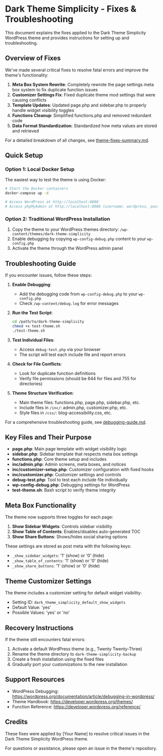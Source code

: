 # Dark Theme Simplicity - Fixes & Troubleshooting

This document explains the fixes applied to the Dark Theme Simplicity WordPress theme and provides instructions for setting up and troubleshooting.

## Overview of Fixes

We've made several critical fixes to resolve fatal errors and improve the theme's functionality:

1. **Meta Box System Rewrite**: Completely rewrote the page settings meta box system to fix duplicate function issues
2. **Customizer Settings Fix**: Fixed duplicate theme mod settings that were causing conflicts
3. **Template Updates**: Updated page.php and sidebar.php to properly handle widget visibility toggles
4. **Functions Cleanup**: Simplified functions.php and removed redundant code
5. **Data Format Standardization**: Standardized how meta values are stored and retrieved

For a detailed breakdown of all changes, see [theme-fixes-summary.md](theme-fixes-summary.md).

## Quick Setup

### Option 1: Local Docker Setup

The easiest way to test the theme is using Docker:

```bash
# Start the Docker containers
docker-compose up -d

# Access WordPress at http://localhost:8000
# Access phpMyAdmin at http://localhost:8080 (username: wordpress, password: wordpress)
```

### Option 2: Traditional WordPress Installation

1. Copy the theme to your WordPress themes directory: `/wp-content/themes/dark-theme-simplicity`
2. Enable debugging by copying `wp-config-debug.php` content to your `wp-config.php`
3. Activate the theme through the WordPress admin panel

## Troubleshooting Guide

If you encounter issues, follow these steps:

1. **Enable Debugging**: 
   - Add the debugging code from `wp-config-debug.php` to your `wp-config.php`
   - Check `/wp-content/debug.log` for error messages

2. **Run the Test Script**:
   ```bash
   cd /path/to/dark-theme-simplicity
   chmod +x test-theme.sh
   ./test-theme.sh
   ```

3. **Test Individual Files**:
   - Access `debug-test.php` via your browser
   - The script will test each include file and report errors

4. **Check for File Conflicts**:
   - Look for duplicate function definitions
   - Verify file permissions (should be 644 for files and 755 for directories)

5. **Theme Structure Verification**:
   - Main theme files: functions.php, page.php, sidebar.php, etc.
   - Include files in `/inc/`: admin.php, customizer.php, etc.
   - Style files in `/css/`: blog-accessibility.css, etc.

For a comprehensive troubleshooting guide, see [debugging-guide.md](debugging-guide.md).

## Key Files and Their Purpose

- **page.php**: Main page template with widget visibility logic
- **sidebar.php**: Sidebar template that respects meta box settings
- **functions.php**: Core theme setup and includes
- **inc/admin.php**: Admin screens, meta boxes, and notices
- **inc/customizer-setup.php**: Customizer configuration with fixed hooks
- **inc/customizer.php**: Customizer settings and controls
- **debug-test.php**: Tool to test each include file individually
- **wp-config-debug.php**: Debugging settings for WordPress
- **test-theme.sh**: Bash script to verify theme integrity

## Meta Box Functionality

The theme now supports three toggles for each page:

1. **Show Sidebar Widgets**: Controls sidebar visibility
2. **Show Table of Contents**: Enables/disables auto-generated TOC
3. **Show Share Buttons**: Shows/hides social sharing options

These settings are stored as post meta with the following keys:
- `_show_sidebar_widgets`: '1' (show) or '0' (hide)
- `_show_table_of_contents`: '1' (show) or '0' (hide)
- `_show_share_buttons`: '1' (show) or '0' (hide)

## Theme Customizer Settings

The theme includes a customizer setting for default widget visibility:
- Setting ID: `dark_theme_simplicity_default_show_widgets`
- Default Value: 'yes'
- Possible Values: 'yes' or 'no'

## Recovery Instructions

If the theme still encounters fatal errors:

1. Activate a default WordPress theme (e.g., Twenty Twenty-Three)
2. Rename the theme directory to `dark-theme-simplicity-backup`
3. Create a fresh installation using the fixed files
4. Gradually port your customizations to the new installation

## Support Resources

- WordPress Debugging: https://wordpress.org/documentation/article/debugging-in-wordpress/
- Theme Handbook: https://developer.wordpress.org/themes/
- Function Reference: https://developer.wordpress.org/reference/

## Credits

These fixes were applied by [Your Name] to resolve critical issues in the Dark Theme Simplicity WordPress theme.

For questions or assistance, please open an issue in the theme's repository. 